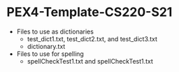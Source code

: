 # PEX4-Template-CS220-S21
 * Files to use as dictionaries
   * test_dict1.txt, test_dict2.txt, and test_dict3.txt
   * dictionary.txt
 * Files to use for spelling
   * spellCheckTest1.txt and spellCheckTest1.txt
